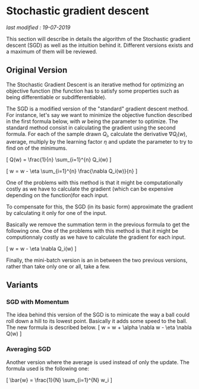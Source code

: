 # Stochastic gradient descent

_last modified : 19-07-2019_

This section will describe in details the algorithm of the Stochastic gradient descent (SGD) as well as the intuition behind it. Different versions exists and a maximum of them will be reviewed.

## Original Version

The Stochastic Gradient Descent is an iterative method for optimizing an objective function (the function has to satisfy some properties such as being differentiable or subdifferentiable).

The SGD is a modified version of the "standard" gradient descent method. For instance, let's say we want to minimize the objective function described in the first formula below, with $w$ being the parameter to optimize. The standard method consist in calculating the gradient using the second formula. For each of the sample drawn $Q_i$, calculate the derivative $\nabla Q_i(w)$, average, multiply by the learning factor $\eta$ and update the parameter to try to find on of the minimums.

\[
Q(w) = \frac{1}{n} \sum_{i=1}^{n} Q_i(w)
\]

\[
w = w - \eta \sum_{i=1}^{n} \frac{\nabla Q_i(w)}{n}
\]

One of the problems with this method is that it might be computationally costly as we have to calculate the gradient (which can be expensive depending on the function)for each input.

To compensate for this, the SGD (in its basic form) approximate the gradient by calculating it only for one of the input.

Basically we remove the summation term in the previous formula to get the following one.
One of the problems with this method is that it might be computionnaly costly as we have to calculate the gradient for each input.

\[
w = w - \eta \nabla Q_i(w)
\]

Finally, the mini-batch version is an in between the two previous versions, rather than take only one or all, take a few.


## Variants

### SGD with Momentum

The idea behind this version of the SGD is to mimicate the way a ball could roll down a hill to its lowest point. Basically it adds some speed to the ball. The new formula is described below.
\[
w = w + \alpha \nabla w - \eta \nabla Q(w)
\]

### Averaging SGD

Another version where the average is used instead of only the update.
The formula used is the following one:

\[
\bar{w} = \frac{1}{N} \sum_{i=1}^{N} w_i
\]
